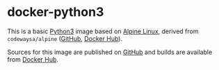 # docker-python3

This is a basic [Python3](https://www.python.org) image based on [Alpine Linux](https://alpinelinux.org), derived from `codewaysa/alpine` ([GitHub](https://www.github.com/CodewaySA/docker-alpine), [Docker Hub](https://hub.docker.com/r/codewaysa/alpine)).

Sources for this image are published on [GitHub](https://www.github.com/CodewaySA/docker-python3) and builds are available from [Docker Hub](https://hub.docker.com/r/codewaysa/python3).
